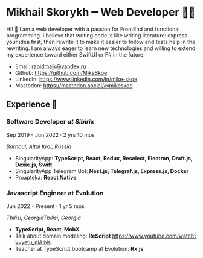 # Mikhail Skorykh ━ Web Developer 👨‍💻

Hi! 👋 I am a web developer with a passion for FrontEnd and functional programming.
I believe that writing code is like writing literature: express your idea first, then rewrite it to make it easier to follow and tests help in the rewriting.
I am always eager to learn new technologies and willing to extend my experience toward either SwiftUI or F# in the future.

- Email: rapidmajk@yandex.ru
- Github: https://github.com/MikeSkoe
- LinkedIn: https://www.linkedin.com/in/mike-skoe 
- Mastodon: https://mastodon.social/@mikeskoe

## Experience 🔬

### **Software Developer** *at Sibirix*

Sep 2019 - Jun 2022 · 2 yrs 10 mos

*Barnaul, Altai Krai, Russia*

- SingularityApp: **TypeScript, React, Redux, Reselect, Electron, Draft.js, Dexie.js, Swift**
- SingularityApp Telegram Bot: **Nest.js, Telegraf.js, Express.js, Docker**
- Proapteka: **React Native**

### **Javascript Engineer** at Evolution
Jun 2022 - Present · 1 yr 5 mos

*Tbilisi, GeorgiaTbilisi, Georgia*

- **TypeScript, React, MobX**
- Talk about domain modeling: **ReScript** https://www.youtube.com/watch?v=yetu_niAlNs
- Teacher at TypeScript bootcamp at Evolution: **Rx.js**
